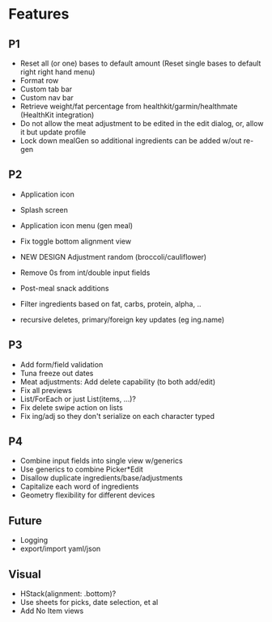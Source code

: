 # Features

## P1

- Reset all (or one) bases to default amount (Reset single bases to default right right hand menu)
- Format row
- Custom tab bar
- Custom nav bar
- Retrieve weight/fat percentage from healthkit/garmin/healthmate (HealthKit integration)
- Do not allow the meat adjustment to be edited in the edit dialog, or, allow it but update profile
- Lock down mealGen so additional ingredients can be added w/out re-gen


## P2
- Application icon
- Splash screen
- Application icon menu (gen meal)
- Fix toggle bottom alignment view

- NEW DESIGN Adjustment random (broccoli/cauliflower)
- Remove 0s from int/double input fields
- Post-meal snack additions
- Filter ingredients based on fat, carbs, protein, alpha, ..
- recursive deletes, primary/foreign key updates (eg ing.name)


## P3
- Add form/field validation
- Tuna freeze out dates
- Meat adjustments: Add delete capability (to both add/edit)
- Fix all previews
- List/ForEach or just List(items, ...)?
- Fix delete swipe action on lists
- Fix ing/adj so they don't serialize on each character typed


## P4
- Combine input fields into single view w/generics
- Use generics to combine Picker*Edit
- Disallow duplicate ingredients/base/adjustments
- Capitalize each word of ingredients
- Geometry flexibility for different devices


## Future
- Logging
- export/import yaml/json


## Visual

- HStack(alignment: .bottom)?
- Use sheets for picks, date selection, et al
- Add No Item views
